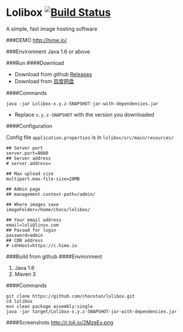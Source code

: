 Lolibox [![Build Status](https://buildhive.cloudbees.com/job/chocotan/job/lolibox/badge/icon)](https://buildhive.cloudbees.com/job/chocotan/job/lolibox/)
=======

A simple, fast image hosting software

###DEMO
http://hime.io/

###Environment
Java 1.6 or above


###Run
####Download
* Download from github [Releases](https://github.com/chocotan/lolibox/releases)
* Download from [百度网盘](http://pan.baidu.com/s/1dDpLenR)

####Commands
```
java -jar Lolibox-x.y.z-SNAPSHOT-jar-with-dependencies.jar
```

* Replace `x.y.z-SNAPSHOT` with the version you downloaded

####Configuration

Config file `application.properties` is in `lolibox/src/main/resources/`

```
## Server port
server.port=8080
## Server address
# server.address=

## Max upload size
multipart.max-file-size=20MB

## Admin page
## management.context-path=/admin/

## Where images save
imageFolder=/home/choco/lolibox/

## Your email address
email=loli@linux.com
## Passwd for login
password=admin
## CDN address
# cdnHost=https://c.hime.io

```

###Build from github
####Environment
1. Java 1.6
2. Maven 3

####Commands
```
git clone https://github.com/chocotan/lolibox.git
cd lolibox
mvn clean package assembly:single
java -jar target/Lolibox-x.y.z-SNAPSHOT-jar-with-dependencies.jar
```

####Screenshots
http://r.loli.io/2MzeEv.png
